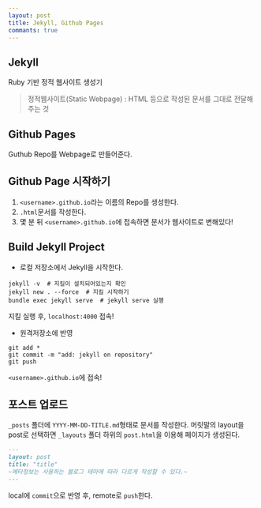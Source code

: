 ```yaml
---
layout: post
title: Jekyll, Github Pages
commants: true
---
```

## Jekyll
Ruby 기반 정적 웹사이트 생성기
>정적웹사이트(Static Webpage)
: HTML 등으로 작성된 문서를 그대로 전달해주는 것

## Github Pages
Guthub Repo를 Webpage로 만들어준다.

## Github Page 시작하기
1. `<username>.github.io`라는 이름의 Repo를 생성한다.
2. `.html`문서를 작성한다.
3. 몇 분 뒤 `<username>.github.io`에 접속하면 문서가 웹사이트로 변해있다!

## Build Jekyll Project
- 로컬 저장소에서 Jekyll을 시작한다.
```shell script
jekyll -v  # 지킬이 설치되어있는지 확인
jekyll new . --force  # 지킬 시작하기
bundle exec jekyll serve  # jekyll serve 실행
```
지킬 실행 후, `localhost:4000` 접속!

- 원격저장소에 반영
```shell script
git add *
git commit -m "add: jekyll on repository"
git push
```
`<username>.github.io`에 접속!

## 포스트 업로드
 `_posts` 폴더에 `YYYY-MM-DD-TITLE.md`형태로 문서를 작성한다.
 머릿말의 layout을 post로 선택하면 `_layouts` 폴더 하위의 `post.html`을 이용해 페이지가 생성된다.
```markdown
---
layout: post
title: "title"
~메타정보는 사용하는 블로그 테마에 따라 다르게 작성할 수 있다.~
---
```
local에 `commit`으로 반영 후, remote로 `push`한다.
